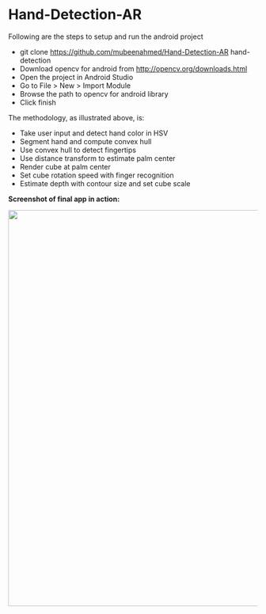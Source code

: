 # Hand-Detection-AR

Following are the steps to setup and run the android project
*	git clone https://github.com/mubeenahmed/Hand-Detection-AR hand-detection
*	Download opencv for android from http://opencv.org/downloads.html
*	Open the project in Android Studio
*	Go to File > New > Import Module
*	Browse the path to opencv for android library
*	Click finish


The methodology, as illustrated above, is:
* Take user input and detect hand color in HSV
* Segment hand and compute convex hull
* Use convex hull to detect fingertips
* Use distance transform to estimate palm center
* Render cube at palm center
* Set cube rotation speed with finger recognition
* Estimate depth with contour size and set cube scale


**Screenshot of final app in action:**

<img src="https://github.com/ad8454/Hand-Detection-AR/blob/master/ar_final.JPG" width="800">
